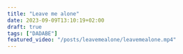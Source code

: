 ```yaml
---
title: "Leave me alone"
date: 2023-09-09T13:10:19+02:00
draft: true
tags: ["DADABE"]
featured_video: "/posts/leavemealone/leavemealone.mp4"
---
```


